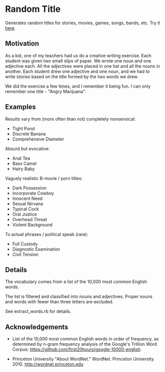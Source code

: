 # Random Title

Generates random titles for stories, movies, games, songs, bands, etc. Try it [here](https://bsutherland.github.io/random_title/).

## Motivation

As a kid, one of my teachers had us do a creative writing exercise. Each student was given two small slips of paper. We wrote one noun and one adjective each. All the adjectives were placed in one hat and all the nouns in another. Each student drew one adjective and one noun, and we had to write stories based on the title formed by the two words we drew.

We did the exercise a few times, and I remember it being fun. I can only remember one title - "Angry Marijuana".

## Examples

Results vary from (more often than not) completely nonsensical:

* Tight Pond
* Discrete Banana
* Comprehensive Diameter

Absurd but evocative:

* Anal Tea
* Bass Camel
* Hairy Baby

Vaguely realistic B-movie / porn titles:

* Dark Possession
* Incorporate Cowboy
* Innocent Need
* Sexual Nirvana
* Typical Cock
* Oral Justice
* Overhead Threat
* Violent Background

To actual phrases / political speak (rare):

* Full Custody
* Diagnostic Examination
* Civil Tension

## Details

The vocabulary comes from a list of the 10,000 most common English words.

The list is filtered and classified into nouns and adjectives. Proper nouns and words with fewer than three letters are excluded.

See extract_words.rb for details.

## Acknowledgements

* List of the 10,000 most common English words in order of frequency, as determined by n-gram frequency analysis of the Google's Trillion Word Corpus: <https://github.com/first20hours/google-10000-english>

* Princeton University "About WordNet." WordNet. Princeton University. 2010. <http://wordnet.princeton.edu>